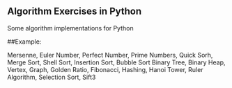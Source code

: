 ## Algorithm Exercises in Python

Some algorithm implementations for Python

##Example:

Mersenne, Euler Number, Perfect Number, Prime Numbers, Quick Sorh, Merge Sort, Shell Sort, Insertion Sort, Bubble Sort
Binary Tree, Binary Heap, Vertex, Graph, Golden Ratio, Fibonacci, Hashing, Hanoi Tower, Ruler Algorithm, Selection Sort, Sift3
